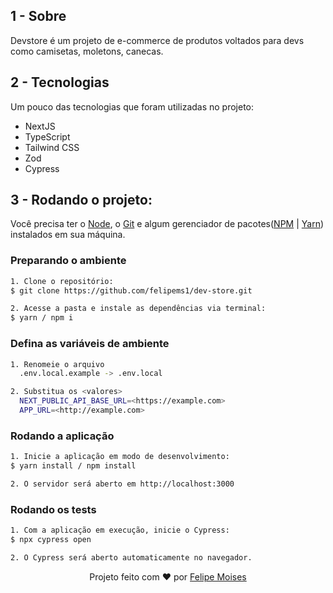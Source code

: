 ## 1 - Sobre

Devstore é um projeto de e-commerce de produtos voltados para devs como camisetas, moletons, canecas.

## 2 - Tecnologias

Um pouco das tecnologias que foram utilizadas no projeto:

- NextJS
- TypeScript
- Tailwind CSS
- Zod
- Cypress

## 3 - Rodando o projeto:

Você precisa ter o [Node](https://nodejs.org/en/), o [Git](https://git-scm.com/) e algum gerenciador de pacotes([NPM](https://docs.npmjs.com/downloading-and-installing-node-js-and-npm/) | [Yarn](https://classic.yarnpkg.com/lang/en/docs/install)) instalados em sua máquina.

### Preparando o ambiente

```bash
1. Clone o repositório:
$ git clone https://github.com/felipems1/dev-store.git

2. Acesse a pasta e instale as dependências via terminal:
$ yarn / npm i
```

### Defina as variáveis de ambiente
```bash
1. Renomeie o arquivo
  .env.local.example -> .env.local

2. Substitua os <valores>
  NEXT_PUBLIC_API_BASE_URL=<https://example.com>
  APP_URL=<http://example.com>
```

### Rodando a aplicação

```bash
1. Inicie a aplicação em modo de desenvolvimento:
$ yarn install / npm install

2. O servidor será aberto em http://localhost:3000
```

### Rodando os tests

```bash
1. Com a aplicação em execução, inicie o Cypress:
$ npx cypress open

2. O Cypress será aberto automaticamente no navegador.
```

<p align="center">Projeto feito com ❤️ por <a href="https://www.linkedin.com/in/felipems1/">Felipe Moises</a></p>
